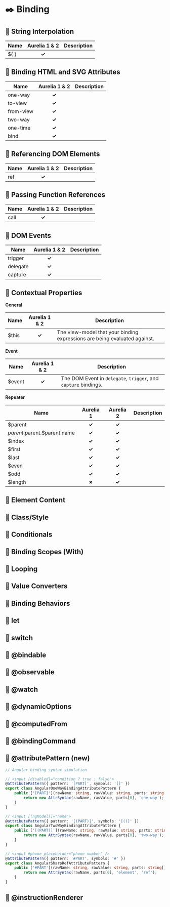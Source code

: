 # :black_nib: Binding

## :open_book: String Interpolation

|Name|Aurelia 1 & 2|Description|
|----|:-----------:|-----------|
|${ }|**✓**        |           |

## :open_book: Binding HTML and SVG Attributes

|Name     |Aurelia 1 & 2|Description|
|---------|:-----------:|-----------|
|one-way  |**✓**        |           |
|to-view  |**✓**        |           |
|from-view|**✓**        |           |
|two-way  |**✓**        |           |
|one-time |**✓**        |           |
|bind     |**✓**        |           |


## :open_book: Referencing DOM Elements

|Name     |Aurelia 1 & 2|Description|
|---------|:-----------:|-----------|
|ref      |**✓**        |           |

## :open_book: Passing Function References

|Name     |Aurelia 1 & 2|Description|
|---------|:-----------:|-----------|
|call     |**✓**        |           |

## :open_book: DOM Events

|Name     |Aurelia 1 & 2|Description|
|---------|:-----------:|-----------|
|trigger  |**✓**        |           |
|delegate |**✓**        |           |
|capture  |**✓**        |           |

## :open_book: Contextual Properties

**General**

|Name     |Aurelia 1 & 2|Description|
|---------|:-----------:|-----------|
|$this    |**✓**        |The view-model that your binding expressions are being evaluated against.|

**Event**

|Name     |Aurelia 1 & 2|Description|
|---------|:-----------:|-----------|
|$event   |**✓**        |The DOM Event in `delegate`, `trigger`, and `capture` bindings.|

**Repeater**

|Name                          |Aurelia 1|Aurelia 2|Description|
|------------------------------|:-------:|:-------:|-----------|
|$parent                       |**✓**    |**✓**   |            |
|$parent.$parent.$parent.name  |**✓**    |**✓**   |            |
|$index                        |**✓**    |**✓**   |            |
|$first                        |**✓**    |**✓**   |            |
|$last                         |**✓**    |**✓**   |            |
|$even                         |**✓**    |**✓**   |            |
|$odd                          |**✓**    |**✓**   |            |
|$length                       |**✗**    |**✓**   |            |

## :open_book: Element Content

## :open_book: Class/Style

## :open_book: Conditionals

## :open_book: Binding Scopes (With)

## :open_book: Looping

## :open_book: Value Converters

## :open_book: Binding Behaviors

## :open_book: let

## :open_book: switch

## :open_book: @bindable

## :open_book: @observable

## :open_book: @watch

## :open_book: @dynamicOptions

## :open_book: @computedFrom

## :open_book: @bindingCommand

## :open_book: @attributePattern (new)

```ts
// Angular binding syntax simulation

// <input [disabled]="condition ? true : false">
@attributePattern({ pattern: '[PART]', symbols: '[]' })
export class AngularOneWayBindingAttributePattern {
    public ['[PART]'](rawName: string, rawValue: string, parts: string[]): AttrSyntax {
        return new AttrSyntax(rawName, rawValue, parts[0], 'one-way');
    }
}

// <input [(ngModel)]="name">
@attributePattern({ pattern: '[(PART)]', symbols: '[()]' })
export class AngularTwoWayBindingAttributePattern {
    public ['[(PART)]'](rawName: string, rawValue: string, parts: string[]): AttrSyntax {
        return new AttrSyntax(rawName, rawValue, parts[0], 'two-way');
    }
}

// <input #phone placeholder="phone number" />
@attributePattern({ pattern: '#PART', symbols: '#' })
export class AngularSharpRefAttributePattern {
    public ['#PART'](rawName: string, rawValue: string, parts: string[]): AttrSyntax {
        return new AttrSyntax(rawName, parts[0], 'element', 'ref');
    }
}
```

## :open_book: @instructionRenderer
